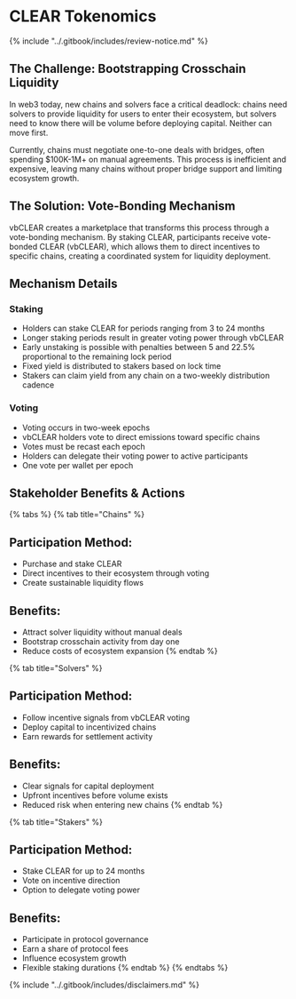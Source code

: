 # CLEAR Tokenomics

{% include "../.gitbook/includes/review-notice.md" %}

## The Challenge: Bootstrapping Crosschain Liquidity

In web3 today, new chains and solvers face a critical deadlock: chains need solvers to provide liquidity for users to enter their ecosystem, but solvers need to know there will be volume before deploying capital. Neither can move first.

Currently, chains must negotiate one-to-one deals with bridges, often spending $100K-1M+ on manual agreements. This process is inefficient and expensive, leaving many chains without proper bridge support and limiting ecosystem growth.

## The Solution: Vote-Bonding Mechanism

vbCLEAR creates a marketplace that transforms this process through a vote-bonding mechanism. By staking CLEAR, participants receive vote-bonded CLEAR (vbCLEAR), which allows them to direct incentives to specific chains, creating a coordinated system for liquidity deployment.

## Mechanism Details

### Staking

* Holders can stake CLEAR for periods ranging from 3 to 24 months
* Longer staking periods result in greater voting power through vbCLEAR
* Early unstaking is possible with penalties between 5 and 22.5% proportional to the remaining lock period
* Fixed yield is distributed to stakers based on lock time&#x20;
* Stakers can claim yield from any chain on a two-weekly distribution cadence

### Voting

* Voting occurs in two-week epochs
* vbCLEAR holders vote to direct emissions toward specific chains
* Votes must be recast each epoch
* Holders can delegate their voting power to active participants
* One vote per wallet per epoch

## Stakeholder Benefits & Actions

{% tabs %}
{% tab title="Chains" %}
## **Participation Method:**

* Purchase and stake CLEAR
* Direct incentives to their ecosystem through voting
* Create sustainable liquidity flows

## **Benefits:**

* Attract solver liquidity without manual deals
* Bootstrap crosschain activity from day one
* Reduce costs of ecosystem expansion
{% endtab %}

{% tab title="Solvers" %}
## **Participation Method:**

* Follow incentive signals from vbCLEAR voting
* Deploy capital to incentivized chains
* Earn rewards for settlement activity

## **Benefits:**

* Clear signals for capital deployment
* Upfront incentives before volume exists
* Reduced risk when entering new chains
{% endtab %}

{% tab title="Stakers" %}
## **Participation Method:**

* Stake CLEAR for up to 24 months
* Vote on incentive direction
* Option to delegate voting power

## **Benefits:**

* Participate in protocol governance
* Earn a share of protocol fees
* Influence ecosystem growth
* Flexible staking durations
{% endtab %}
{% endtabs %}

{% include "../.gitbook/includes/disclaimers.md" %}
